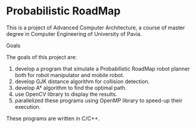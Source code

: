 # Probabilistic RoadMap

This is a project of Advanced Computer Architecture, a course of master degree in Computer Engineering of University of Pavia.

Goals

The goals of this project are:
1) develop a program that simulate a Probabilistic RoadMap robot planner both for robot manipulator and mobile robot.
2) develop GJK distance algorithm for collision detection.
3) develop A* algorithm to find the optimal path.
4) use OpenCV library to display the results.
5) parallelized these programs using OpenMP library to speed-up their execution.

These programs are written in C/C++.
